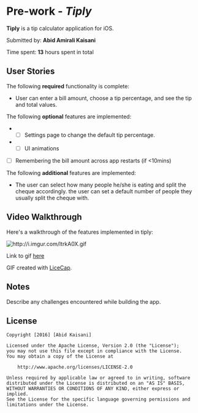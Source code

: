 # Pre-work - *Tiply*

**Tiply** is a tip calculator application for iOS.

Submitted by: **Abid Amirali Kaisani**

Time spent: **13** hours spent in total

## User Stories

The following **required** functionality is complete:

- User can enter a bill amount, choose a tip percentage, and see the tip and total values.

The following **optional** features are implemented:

- * [ ] Settings page to change the default tip percentage.
- * [ ] UI animations
- [ ] Remembering the bill amount across app restarts (if <10mins)

The following **additional** features are implemented:

- The user can select how many people he/she is eating and split the cheque accordingly. the user can set a default number of people they usually split the cheque with.

## Video Walkthrough 

Here's a walkthrough of the features implemented in tiply:

<img src='tiply.gif' title='Video Walkthrough' width='' alt= 'http://i.imgur.com/ltrkA0X.gif' />

Link to gif [here](tiply.gif)

GIF created with [LiceCap](http://www.cockos.com/licecap/).

## Notes

Describe any challenges encountered while building the app.

## License

    Copyright [2016] [Abid Kaisani]

    Licensed under the Apache License, Version 2.0 (the "License");
    you may not use this file except in compliance with the License.
    You may obtain a copy of the License at

        http://www.apache.org/licenses/LICENSE-2.0

    Unless required by applicable law or agreed to in writing, software
    distributed under the License is distributed on an "AS IS" BASIS,
    WITHOUT WARRANTIES OR CONDITIONS OF ANY KIND, either express or implied.
    See the License for the specific language governing permissions and
    limitations under the License.
